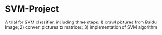 # SVM-Project
A trial for SVM classifier, including three steps: 1) crawl pictures from Baidu Image; 2) convert pictures to matrices; 3) implementation of SVM algorithm
